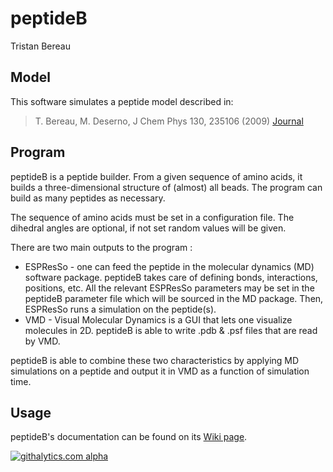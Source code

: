 peptideB
========
Tristan Bereau 

Model
-----
This software simulates a peptide model described in:

> T. Bereau, M. Deserno, J Chem Phys 130, 235106 (2009) [Journal][jpc]

Program
-------

peptideB is a peptide builder. From a given sequence of amino acids, it builds a three-dimensional structure of (almost) all beads. The program can build as many peptides as necessary.

The sequence of amino acids must be set in a configuration file. The dihedral angles are optional, if not set random values will be given.

There are two main outputs to the program :

* ESPResSo - one can feed the peptide in the molecular dynamics (MD) software  package. peptideB takes care of defining bonds, interactions, positions,  etc. All the relevant ESPResSo parameters may be set in the peptideB parameter file which will be sourced in the MD package. Then, ESPResSo runs a simulation on the peptide(s).
* VMD - Visual Molecular Dynamics is a GUI that lets one visualize molecules in 2D. peptideB is able to write .pdb & .psf files that are read by VMD.

peptideB is able to combine these two characteristics by applying MD simulations on a peptide and output it in VMD as a function of simulation time.

Usage
-----

peptideB's documentation can be found on its [Wiki page](https://github.com/tbereau/peptideB/wiki).


[jpc]: http://link.aip.org/link/doi/10.1063/1.3152842
[![githalytics.com alpha](https://cruel-carlota.pagodabox.com/1adc9e622abb43b177d23674afdc5238 "githalytics.com")](http://githalytics.com/tbereau/peptideB)
